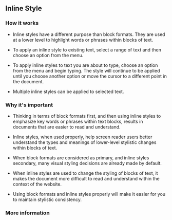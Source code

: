 ## Inline Style

### How it works

* Inline styles have a different purpose than block formats. They are used
at a lower level to highlight words or phrases within blocks of text.

* To apply an inline style to existing text, select a range of text and then
choose an option from the menu.

* To apply inline styles to text you are about to type, choose an option from
the menu and begin typing. The style will continue to be applied until you
choose another option or move the cursor to a different point in the document.

* Multiple inline styles can be applied to selected text.

### Why it's important

* Thinking in terms of block formats first, and then using inline styles to
emphasize key words or phrases within text blocks, results in documents that
are easier to read and understand.

* Inline styles, when used properly, help screen reader users better understand
the types and meanings of lower-level stylistic changes within blocks of text.

* When block formats are considered as primary, and inline styles secondary,
many visual styling decisions are already made by default.

* When inline styles are used to change the styling of blocks of text, it
makes the document more difficult to read and understand within the context of
the website.

* Using block formats and inline styles properly will make it easier for you to
maintain stylistic consistency.

### More information
